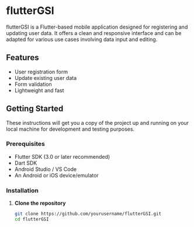 # flutterGSI

flutterGSI is a Flutter-based mobile application designed for registering and updating user data. It offers a clean and responsive interface and can be adapted for various use cases involving data input and editing.

## Features

- User registration form
- Update existing user data
- Form validation
- Lightweight and fast


## Getting Started
These instructions will get you a copy of the project up and running on your local machine for development and testing purposes.

### Prerequisites
- Flutter SDK (3.0 or later recommended)
- Dart SDK
- Android Studio / VS Code
- An Android or iOS device/emulator

### Installation

1. **Clone the repository**
   ```bash
   git clone https://github.com/yourusername/flutterGSI.git
   cd flutterGSI
